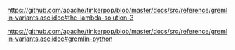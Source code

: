 


https://github.com/apache/tinkerpop/blob/master/docs/src/reference/gremlin-variants.asciidoc#the-lambda-solution-3


https://github.com/apache/tinkerpop/blob/master/docs/src/reference/gremlin-variants.asciidoc#gremlin-python